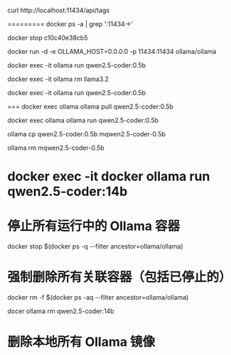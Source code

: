 curl http://localhost:11434/api/tags



=========
docker ps -a | grep ':11434->'


docker  stop  c10c40e38cb5 



docker run -d -e OLLAMA_HOST=0.0.0.0 -p 11434:11434 ollama/ollama

docker exec -it     ollama run qwen2.5-coder:0.5b

docker exec -it     ollama rm llama3.2



docker exec -it     ollama run qwen2.5-coder:0.5b

===
docker exec ollama ollama pull qwen2.5-coder:0.5b

docker exec ollama ollama run qwen2.5-coder:0.5b

ollama cp qwen2.5-coder:0.5b mqwen2.5-coder-0.5b


ollama rm mqwen2.5-coder-0.5b


docker exec -it   docker ollama run qwen2.5-coder:14b
===============

# 停止所有运行中的 Ollama 容器
docker stop $(docker ps -q --filter ancestor=ollama/ollama)

# 强制删除所有关联容器（包括已停止的）
docker rm -f $(docker ps -aq --filter ancestor=ollama/ollama)

docer  ollama rm qwen2.5-coder:14b

# 删除本地所有 Ollama 镜像
